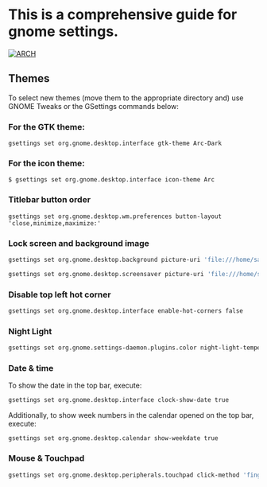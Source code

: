 # This is a comprehensive guide for gnome settings.

[![ARCH](https://upload.wikimedia.org/wikipedia/commons/8/82/Gnu-bash-logo.svg)](https://wiki.archlinux.org/title/GNOME#Advanced_settings)

## Themes
To select new themes (move them to the appropriate directory and) use GNOME Tweaks or the GSettings commands below:

### For the GTK theme:
```ssh
gsettings set org.gnome.desktop.interface gtk-theme Arc-Dark
```

### For the icon theme:
```ssh
$ gsettings set org.gnome.desktop.interface icon-theme Arc
```

### Titlebar button order
```ssh
gsettings set org.gnome.desktop.wm.preferences button-layout 'close,minimize,maximize:'
```

### Lock screen and background image
```sh
gsettings set org.gnome.desktop.background picture-uri 'file:///home/sam/.local/share/backgrounds/2021-08-10-16-16-28-green_leaf_twig_trees_4527_2560x1600.jpg'
```
```sh
gsettings set org.gnome.desktop.screensaver picture-uri 'file:///home/sam/.local/share/backgrounds/2021-08-10-16-16-28-green_leaf_twig_trees_4527_2560x1600.jpg'
```

### Disable top left hot corner
```sh
gsettings set org.gnome.desktop.interface enable-hot-corners false
```

### Night Light
```sh
gsettings set org.gnome.settings-daemon.plugins.color night-light-temperature 2700
```

### Date & time
To show the date in the top bar, execute:
```sh
gsettings set org.gnome.desktop.interface clock-show-date true
```
Additionally, to show week numbers in the calendar opened on the top bar, execute:
```ssh
gsettings set org.gnome.desktop.calendar show-weekdate true
```

### Mouse & Touchpad
```sh
gsettings set org.gnome.desktop.peripherals.touchpad click-method 'fingers'
```

